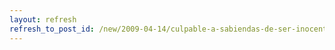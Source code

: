 ```yaml
---
layout: refresh
refresh_to_post_id: /new/2009-04-14/culpable-a-sabiendas-de-ser-inocente.html
---
```

